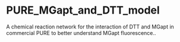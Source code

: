 # PURE_MGapt_and_DTT_model
A chemical reaction network for the interaction of DTT and MGapt in commercial PURE to better understand MGapt fluorescence..
